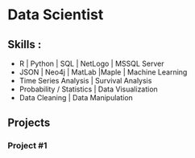 # Data Scientist

## Skills : 
- R     | Python    | SQL       | NetLogo   | MSSQL Server    
- JSON  | Neo4j     | MatLab    |Maple      | Machine Learning
- Time Series Analysis | Survival Analysis   
- Probability / Statistics | Data Visualization  
- Data Cleaning | Data Manipulation

## Projects

### Project #1



